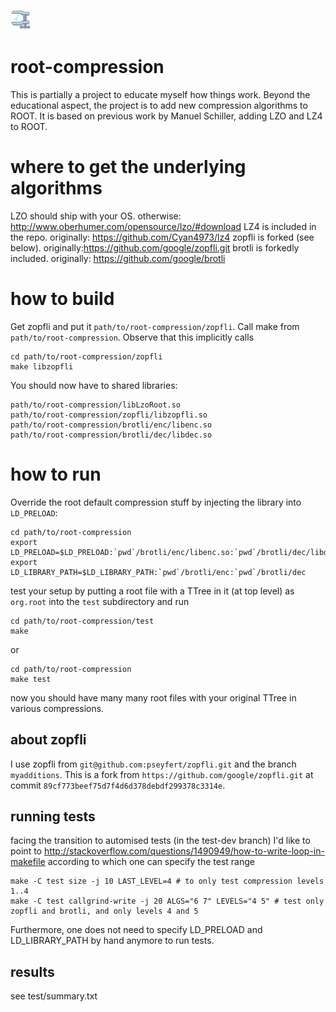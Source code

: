 ![logo](the_icon.png)

# root-compression

This is partially a project to educate myself how things work.
Beyond the educational aspect, the project is to add new compression algorithms
to ROOT. It is based on previous work by Manuel Schiller, adding LZO and LZ4 to
ROOT.

# where to get the underlying algorithms

LZO should ship with your OS. otherwise: http://www.oberhumer.com/opensource/lzo/#download
LZ4 is included in the repo. originally: https://github.com/Cyan4973/lz4
zopfli is forked (see below). originally:https://github.com/google/zopfli.git
brotli is forkedly included. originally: https://github.com/google/brotli

# how to build

Get zopfli and put it `path/to/root-compression/zopfli`.
Call make from `path/to/root-compression`.
Observe that this implicitly calls
```
cd path/to/root-compression/zopfli
make libzopfli
```
You should now have to shared libraries:
```
path/to/root-compression/libLzoRoot.so
path/to/root-compression/zopfli/libzopfli.so
path/to/root-compression/brotli/enc/libenc.so
path/to/root-compression/brotli/dec/libdec.so
```

# how to run

Override the root default compression stuff by injecting the library into `LD_PRELOAD`:

```
cd path/to/root-compression
export LD_PRELOAD=$LD_PRELOAD:`pwd`/brotli/enc/libenc.so:`pwd`/brotli/dec/libdec.so:`pwd`/zopfli/libzopfli.so:`pwd`/libLzoRoot.so
export LD_LIBRARY_PATH=$LD_LIBRARY_PATH:`pwd`/brotli/enc:`pwd`/brotli/dec

```

test your setup by putting a root file with a TTree in it (at top level) as
`org.root` into the `test` subdirectory and run
```
cd path/to/root-compression/test
make
```
or
```
cd path/to/root-compression
make test
```
now you should have many many root files with your original TTree in various compressions.

## about zopfli

I use zopfli from `git@github.com:pseyfert/zopfli.git` and the branch
`myadditions`.  This is a fork from `https://github.com/google/zopfli.git` at
commit `89cf773beef75d7f4d6d378debdf299378c3314e`.

## running tests

facing the transition to automised tests (in the test-dev branch) I'd like to
point to http://stackoverflow.com/questions/1490949/how-to-write-loop-in-makefile
according to which one can specify the test range
```
make -C test size -j 10 LAST_LEVEL=4 # to only test compression levels 1..4
make -C test callgrind-write -j 20 ALGS="6 7" LEVELS="4 5" # test only zopfli and brotli, and only levels 4 and 5
```
Furthermore, one does not need to specify LD_PRELOAD and LD_LIBRARY_PATH by hand
anymore to run tests.

## results

see test/summary.txt
